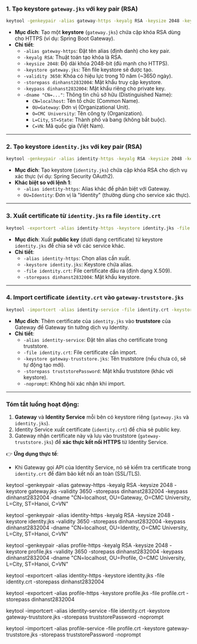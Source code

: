 ### **1. Tạo keystore `gateway.jks` với key pair (RSA)**
```cmd
keytool -genkeypair -alias gateway-https -keyalg RSA -keysize 2048 -keystore gateway.jks -validity 3650 -storepass dinhanst2832004 -keypass dinhanst2832004 -dname "CN=localhost, OU=Gateway, O=CMC University, L=City, ST=State, C=VN"
```
- **Mục đích**: Tạo một **keystore** (`gateway.jks`) chứa cặp khóa RSA dùng cho HTTPS (ví dụ: Spring Boot Gateway).
- **Chi tiết**:
    - `-alias gateway-https`: Đặt tên alias (định danh) cho key pair.
    - `-keyalg RSA`: Thuật toán tạo khóa là RSA.
    - `-keysize 2048`: Độ dài khóa 2048-bit (đủ mạnh cho HTTPS).
    - `-keystore gateway.jks`: Tên file keystore sẽ được tạo.
    - `-validity 3650`: Khóa có hiệu lực trong 10 năm (~3650 ngày).
    - `-storepass dinhanst2832004`: Mật khẩu truy cập keystore.
    - `-keypass dinhanst2832004`: Mật khẩu riêng cho private key.
    - `-dname "CN=..."`: Thông tin chủ sở hữu (Distinguished Name):
        - `CN=localhost`: Tên tổ chức (Common Name).
        - `OU=Gateway`: Đơn vị (Organizational Unit).
        - `O=CMC University`: Tên công ty (Organization).
        - `L=City`, `ST=State`: Thành phố và bang (không bắt buộc).
        - `C=VN`: Mã quốc gia (Việt Nam).

---

### **2. Tạo keystore `identity.jks` với key pair (RSA)**
```cmd
keytool -genkeypair -alias identity-https -keyalg RSA -keysize 2048 -keystore identity.jks -validity 3650 -storepass dinhanst2832004 -keypass dinhanst2832004 -dname "CN=localhost, OU=Identity, O=CMC University, L=City, ST=State, C=VN"
```
- **Mục đích**: Tạo keystore (`identity.jks`) chứa cặp khóa RSA cho dịch vụ xác thực (ví dụ: Spring Security OAuth2).
- **Khác biệt so với lệnh 1**:
    - `-alias identity-https`: Alias khác để phân biệt với Gateway.
    - `OU=Identity`: Đơn vị là "Identity" (thường dùng cho service xác thực).

---

### **3. Xuất certificate từ `identity.jks` ra file `identity.crt`**
```cmd
keytool -exportcert -alias identity-https -keystore identity.jks -file identity.crt -storepass dinhanst2832004
```
- **Mục đích**: Xuất **public key** (dưới dạng certificate) từ keystore `identity.jks` để chia sẻ với các service khác.
- **Chi tiết**:
    - `-alias identity-https`: Chọn alias cần xuất.
    - `-keystore identity.jks`: Keystore chứa alias.
    - `-file identity.crt`: File certificate đầu ra (định dạng X.509).
    - `-storepass dinhanst2832004`: Mật khẩu keystore.

---

### **4. Import certificate `identity.crt` vào `gateway-truststore.jks`**
```cmd
keytool -importcert -alias identity-service -file identity.crt -keystore gateway-truststore.jks -storepass truststorePassword -noprompt
```
- **Mục đích**: Thêm certificate của `identity.jks` vào **truststore** của Gateway để Gateway tin tưởng dịch vụ Identity.
- **Chi tiết**:
    - `-alias identity-service`: Đặt tên alias cho certificate trong truststore.
    - `-file identity.crt`: File certificate cần import.
    - `-keystore gateway-truststore.jks`: Tên truststore (nếu chưa có, sẽ tự động tạo mới).
    - `-storepass truststorePassword`: Mật khẩu truststore (khác với keystore).
    - `-noprompt`: Không hỏi xác nhận khi import.

---

### **Tóm tắt luồng hoạt động**:
1. **Gateway** và **Identity Service** mỗi bên có keystore riêng (`gateway.jks` và `identity.jks`).
2. Identity Service xuất certificate (`identity.crt`) để chia sẻ public key.
3. Gateway nhận certificate này và lưu vào truststore (`gateway-truststore.jks`) để **xác thực kết nối HTTPS** từ Identity Service.

👉 **Ứng dụng thực tế**:
- Khi Gateway gọi API của Identity Service, nó sẽ kiểm tra certificate trong `identity.crt` để đảm bảo kết nối an toàn (SSL/TLS).








keytool -genkeypair -alias gateway-https -keyalg RSA -keysize 2048 -keystore gateway.jks -validity 3650 -storepass dinhanst2832004 -keypass dinhanst2832004 -dname "CN=localhost, OU=Gateway, O=CMC University, L=City, ST=Hanoi, C=VN"

keytool -genkeypair -alias identity-https -keyalg RSA -keysize 2048 -keystore identity.jks -validity 3650 -storepass dinhanst2832004 -keypass dinhanst2832004 -dname "CN=localhost, OU=Identity, O=CMC University, L=City, ST=Hanoi, C=VN"

keytool -genkeypair -alias profile-https -keyalg RSA -keysize 2048 -keystore profile.jks -validity 3650 -storepass dinhanst2832004 -keypass dinhanst2832004 -dname "CN=localhost, OU=Profile, O=CMC University, L=City, ST=Hanoi, C=VN"

keytool -exportcert -alias identity-https -keystore identity.jks -file identity.crt -storepass dinhanst2832004

keytool -exportcert -alias profile-https -keystore profile.jks -file profile.crt -storepass dinhanst2832004

keytool -importcert -alias identity-service -file identity.crt -keystore gateway-truststore.jks -storepass truststorePassword -noprompt

keytool -importcert -alias profile-service -file profile.crt -keystore gateway-truststore.jks -storepass truststorePassword -noprompt